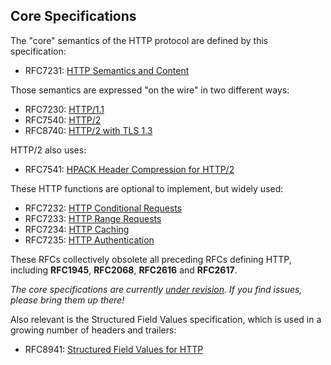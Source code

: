 
## Core Specifications

The "core" semantics of the HTTP protocol are defined by this specification:

 * RFC7231: [HTTP Semantics and Content](/specs/rfc7231.html)

Those semantics are expressed "on the wire" in two different ways:

 * RFC7230: [HTTP/1.1](/specs/rfc7230.html)
 * RFC7540: [HTTP/2](/specs/rfc7540.html)
 * RFC8740: [HTTP/2 with TLS 1.3](/specs/rfc8740.html)

HTTP/2 also uses:

 * RFC7541: [HPACK Header Compression for HTTP/2](/specs/rfc7541.html)

These HTTP functions are optional to implement, but widely used: 
 
 * RFC7232: [HTTP Conditional Requests](/specs/rfc7232.html)
 * RFC7233: [HTTP Range Requests](/specs/rfc7233.html) 
 * RFC7234: [HTTP Caching](/specs/rfc7234.html) 
 * RFC7235: [HTTP Authentication](/specs/rfc7235.html) 
 
These RFCs collectively obsolete all preceding RFCs defining HTTP, including **RFC1945**, **RFC2068**, **RFC2616** and **RFC2617**.

*The core specifications are currently [under revision](https://httpwg.org/http-core/). If you find issues, please bring them up there!*

Also relevant is the Structured Field Values specification, which is used in a growing number of headers and trailers:

 * RFC8941: [Structured Field Values for HTTP](/specs/rfc8941.html)